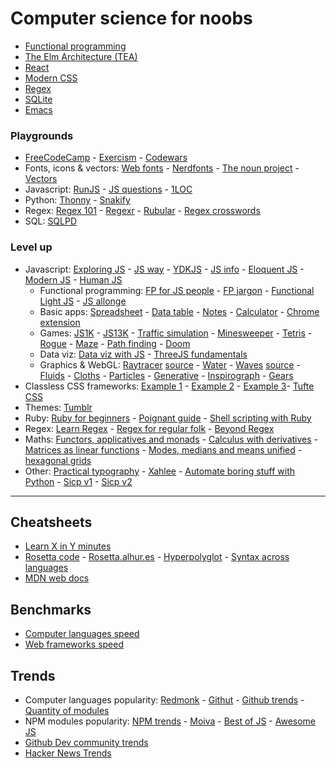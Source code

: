 # Computer science for noobs

- [Functional programming](https://www.lihaoyi.com/post/WhatsFunctionalProgrammingAllAbout.html)
- [The Elm Architecture (TEA)](https://medium.com/@l.mugnaini/the-elm-architecture-tea-animation-3efc555e8faf)
- [React](https://learnreact.design/posts/what-is-react)
- [Modern CSS](https://medium.com/actualize-network/modern-css-explained-for-dinosaurs-5226febe3525)
- [Regex](https://www.janmeppe.com/blog/regex-for-noobs/)
- [SQLite](https://tech.marksblogg.com/sqlite3-tutorial-and-guide.html)
- [Emacs](https://learnxinyminutes.com/docs/emacs/)

### Playgrounds

- [FreeCodeCamp](https://www.freecodecamp.org/) - [Exercism](https://exercism.io/) - [Codewars](https://www.codewars.com/)
- Fonts, icons & vectors: [Web fonts](https://beautifulwebtype.com) - [Nerdfonts](https://www.nerdfonts.com/) - [The noun project](https://thenounproject.com/) - [Vectors](https://www.humaaans.com/)
- Javascript: [RunJS](https://runjs.app/) - [JS questions](https://github.com/lydiahallie/javascript-questions) - [1LOC](https://1loc.dev/)
- Python: [Thonny](https://thonny.org/) - [Snakify](https://snakify.org/pt/)
- Regex: [Regex 101](https://regex101.com) - [Regexr](https://regexr.com/) - [Rubular](https://rubular.com/) - [Regex crosswords](http://regexcrossword.com)
- SQL: [SQLPD](https://sqlpd.com/)

### Level up

- Javascript: [Exploring JS](https://exploringjs.com/) - [JS way](https://github.com/thejsway/thejsway) - [YDKJS](https://github.com/getify/You-Dont-Know-JS) - [JS info](https://javascript.info/) - [Eloquent JS](https://eloquentjavascript.net/) - [Modern JS](https://mbeaudru.github.io/modern-js-cheatsheet/) - [Human JS](https://read.humanjavascript.com/)
	- Functional programming: [FP for JS people](https://medium.com/@chetcorcos/functional-programming-for-javascript-people-1915d8775504) - [FP jargon](https://github.com/hemanth/functional-programming-jargon) - [Functional Light JS](https://github.com/getify/Functional-Light-JS) - [JS allonge](https://leanpub.com/javascriptallongesix/read)
	- Basic apps: [Spreadsheet](https://jsfiddle.net/ondras/o3tzx1px) - [Data table](https://github.com/piecioshka/simple-data-table) - [Notes](https://github.com/tmm/notational) - [Calculator](https://insect.sh/) - [Chrome extension](https://github.com/abhiomkar/good-quotes)
	- Games: [JS1K](https://js1k.com) - [JS13K](https://js13kgames.com) - [Traffic simulation](https://traffic-simulation.de) - [Minesweeper](http://xem.github.io/MiniSweeper/) - [Tetris](http://binaryify.github.io/vue-tetris) - [Rogue](https://nluqo.github.io/broughlike-tutorial) - [Maze](https://observablehq.com/@mbostock/best-first-search) - [Path finding](http://qiao.github.io/PathFinding.js/visual) - [Doom](https://www.playfuljs.com/a-first-person-engine-in-265-lines/)
	- Data viz: [Data viz with JS](https://jsdatav.is/intro.html) - [ThreeJS fundamentals](https://threejsfundamentals.org/)
	- Graphics & WebGL: [Raytracer](https://www.gabrielgambetta.com/tiny-raytracer.html) [source](https://jsfiddle.net/vz5aZ/2) - [Water](http://madebyevan.com/webgl-water/) - [Waves](https://david.li/waves) [source](https://jsfiddle.net/zyAzg) - [Fluids](https://paveldogreat.github.io/WebGL-Fluid-Simulation) - [Cloths](https://aatishb.com/drape/) - [Particles](https://minimal.be/lab/fluGL/) - [Generative](http://weavesilk.com/?ika/) - [Inspirograph](https://nathanfriend.io/inspirograph/) - [Gears](https://brm.io/gears/)
- Classless CSS frameworks: [Example 1](https://dohliam.github.io/dropin-minimal-css) - [Example 2](https://andybrewer.github.io/mvp/) - [Example 3](https://watercss.kognise.dev/)- [Tufte CSS](https://edwardtufte.github.io/tufte-css)
- Themes: [Tumblr](https://www.tumblr.com/themes)
- Ruby: [Ruby for beginners](http://ruby-for-beginners.rubymonstas.org/index.html) - [Poignant guide](http://poignant.guide) - [Shell scripting with Ruby](https://www.devdungeon.com/content/enhanced-shell-scripting-ruby) 
- Regex: [Learn Regex](https://github.com/ziishaned/learn-regex) - [Regex for regular folk](https://refrf.shreyasminocha.me/) - [Beyond Regex](https://github.com/VerbalExpressions)
- Maths: [Functors, applicatives and monads](https://adit.io/posts/2013-04-17-functors,_applicatives,_and_monads_in_pictures.html) - [Calculus with derivatives](https://adit.io/posts/2018-02-18-Introduction-To-Calculus-With-Derivatives.html) - [Matrices as linear functions](https://www.dhruvonmath.com/2018/12/31/matrices/) - [Modes, medians and means unified](http://www.johnmyleswhite.com/notebook/2013/03/22/modes-medians-and-means-an-unifying-perspective/) - [hexagonal grids](https://www.redblobgames.com/grids/hexagons/)
- Other: [Practical typography](https://practicaltypography.com) - [Xahlee](http://xahlee.info/comp/comp_lang_tutorials_index.html) - [Automate boring stuff with Python](https://automatetheboringstuff.com) - [Sicp v1](https://github.com/sarabander/sicp) - [Sicp v2](https://github.com/ldct/isicp)

---

## Cheatsheets

- [Learn X in Y minutes](https://learnxinyminutes.com)
- [Rosetta code](http://rosettacode.org/wiki/Rosetta_Code) - [Rosetta.alhur.es](https://rosetta.alhur.es) - [Hyperpolyglot](http://hyperpolyglot.org) - [Syntax across languages](http://rigaux.org/language-study/syntax-across-languages.html)
- [MDN web docs](https://developer.mozilla.org/en-US/)

## Benchmarks

- [Computer languages speed](https://benchmarksgame-team.pages.debian.net/benchmarksgame/)
- [Web frameworks speed](https://github.com/the-benchmarker/web-frameworks)

## Trends

- Computer languages popularity: [Redmonk](https://redmonk.com/sogrady/2020/07/27/language-rankings-6-20/) - [Githut](https://madnight.github.io/githut) - [Github trends](https://insights.stackoverflow.com/trends) - [Quantity of modules](http://www.modulecounts.com/)
- NPM modules popularity: [NPM trends](https://www.npmtrends.com/) - [Moiva](https://moiva.io) - [Best of JS](https://bestofjs.org) - [Awesome JS](https://github.com/sorrycc/awesome-javascript)
- [Github Dev community trends](https://octoverse.github.com)
- [Hacker News Trends](https://toddwschneider.com/dashboards/hacker-news-trends)